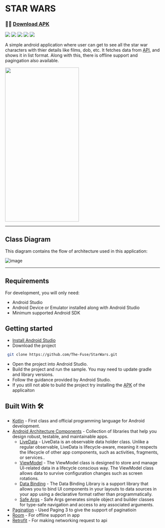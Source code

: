 # STAR WARS

### 👨‍💻 [Download APK](https://drive.google.com/file/d/12uqeQaPSUW0FYD8_wuU6IIvXUXkXNgX_/view?usp=sharing)

<img src="https://img.shields.io/badge/code_style-standard-brightgreen.svg"> <img src="https://img.shields.io/badge/architecture-MVVM-blue"> 
<img src="https://img.shields.io/badge/minSdk-21-orange"> <img src="https://img.shields.io/badge/targetSdk-32-lightgrey"> 
<img src="https://img.shields.io/badge/version-1-yellow">

A simple android application where user can get to see all the star war characters with thier details like films, dob, etc. It fetches data from [API](https://swapi.dev/), and
shows it in list format. Along with this, there is offline support and pagingation also available.

<img src="https://user-images.githubusercontent.com/54761454/168233275-fcb1153d-e846-44ff-80ff-88d0e73dfb7a.gif" width="240" height="500" />



---
## Class Diagram

This diagram contains the flow of architecture used in this application:

![image](https://user-images.githubusercontent.com/54764235/184091689-84d3782a-0385-4720-9e4d-49f830b7b42d.png)


---
## Requirements

For development, you will only need:

* Android Studio
* Android Device or Emulator installed along with Android Studio
* Minimum supported Android SDK


## Getting started

- [Install Android Studio](https://developer.android.com/studio/install.html)
- Download the project 
```bash
 git clone https://github.com/The-Fuse/StarWars.git
```
- Open the project into Android Studio.
- Build the project and run the sample. You may need to update gradle and library versions. 
- Follow the guidance provided by Android Studio. 
- If you still not able to build the project try installing the [APK](https://drive.google.com/file/d/12uqeQaPSUW0FYD8_wuU6IIvXUXkXNgX_/view?usp=sharing) of the applicaiton


## Built With 🛠
- [Kotlin](https://kotlinlang.org/) - First class and official programming language for Android development.
- [Android Architecture Components](https://developer.android.com/topic/libraries/architecture) - Collection of libraries that help you design robust, testable, and maintainable apps.
  - [LiveData](https://developer.android.com/topic/libraries/architecture/livedata) - LiveData is an observable data holder class. Unlike a regular observable, LiveData is lifecycle-aware, meaning it respects the lifecycle of other app components, such as activities, fragments, or services..
  - [ViewModel](https://developer.android.com/topic/libraries/architecture/viewmodel) - The ViewModel class is designed to store and manage UI-related data in a lifecycle conscious way. The ViewModel class allows data to survive configuration changes such as screen rotations.
  - [Data Binding](https://developer.android.com/topic/libraries/data-binding) - The Data Binding Library is a support library that allows you to bind UI components in your layouts to data sources in your app using a declarative format rather than programmatically.
  - [Safe Args](https://developer.android.com/guide/navigation/navigation-pass-data#Safe-args) -  Safe Args generates simple object and builder classes for type-safe navigation and access to any associated arguments.
- [Pagination](https://developer.android.com/topic/libraries/architecture/paging/v3-overview) - Used Paging 3 to give the support of paginatioin
- [Room](https://developer.android.com/training/data-storage/room) - For offline support in app
- [Retrofit](https://square.github.io/retrofit/) - For making networking request to api





